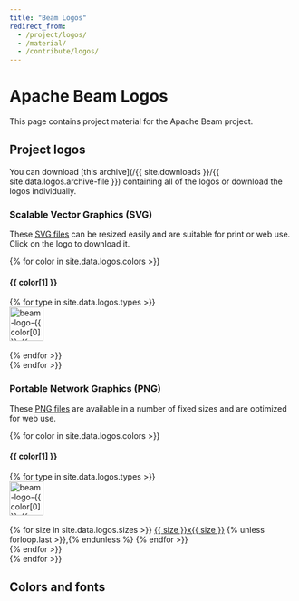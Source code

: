 ```yaml
---
title: "Beam Logos"
redirect_from:
  - /project/logos/
  - /material/
  - /contribute/logos/
---
```

<!--
Licensed under the Apache License, Version 2.0 (the "License");
you may not use this file except in compliance with the License.
You may obtain a copy of the License at

http://www.apache.org/licenses/LICENSE-2.0

Unless required by applicable law or agreed to in writing, software
distributed under the License is distributed on an "AS IS" BASIS,
WITHOUT WARRANTIES OR CONDITIONS OF ANY KIND, either express or implied.
See the License for the specific language governing permissions and
limitations under the License.
-->

# Apache Beam Logos

This page contains project material for the Apache Beam project.

## Project logos
You can download [this archive](/{{ site.downloads }}/{{ site.data.logos.archive-file }})
containing all of the logos or download the logos individually.

### Scalable Vector Graphics (SVG)
These [SVG files](https://en.wikipedia.org/wiki/Scalable_Vector_Graphics) can
be resized easily and are suitable for print or web use. Click on the logo to
download it.

{% for color in site.data.logos.colors >}}
#### {{ color[1] }}
<div class="row">
<div class="col-md-2">
</div>
{% for type in site.data.logos.types >}}
<div class="col-md-2">
<div class="row">
<a href="{{ site.data.logos.logo-location }}/{{ color[0] }}/{{ type }}/beam-logo-{{ color[0] }}-{{ type }}.svg" role="button"><img style="height: 60px" src="{{ site.data.logos.logo-location }}/{{ color[0] }}/{{ type }}/beam-logo-{{ color[0] }}-{{ type }}.svg" alt="beam-logo-{{ color[0] }}-{{ type }}.svg"></a>
</div><br>
</div>
{% endfor >}}
</div>
{% endfor >}}


### Portable Network Graphics (PNG)
These [PNG files](https://en.wikipedia.org/wiki/Portable_Network_Graphics) are
available in a number of fixed sizes and are optimized for web use.

{% for color in site.data.logos.colors >}}
#### {{ color[1] }}
<div class="row">
<div class="col-md-2">
</div>
{% for type in site.data.logos.types >}}
<div class="col-md-2">
<div class="row">
<img style="height: 60px" src="{{ site.data.logos.logo-location }}/{{ color[0] }}/{{ type }}/beam-logo-{{ color[0] }}-{{ type }}.svg" alt="beam-logo-{{ color[0] }}-{{ type }}">
</div><br>
<div class="row">
{% for size in site.data.logos.sizes >}}
<a href="{{ site.data.logos.logo-location }}/{{ color[0] }}/{{ type }}/beam-logo-{{ color[0] }}-{{ type }}-{{ size }}.png">{{ size }}x{{ size }}</a>
{% unless forloop.last >}},{% endunless %}
{% endfor >}}
</div>
</div>
{% endfor >}}
</div>
{% endfor >}}

## Colors and fonts
